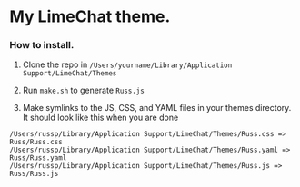 # My LimeChat theme.

### How to install.

1. Clone the repo in `/Users/yourname/Library/Application Support/LimeChat/Themes`

2. Run `make.sh` to generate `Russ.js`

3. Make symlinks to the JS, CSS, and YAML files in your themes directory.  It should look like this when you are done

```
/Users/russp/Library/Application Support/LimeChat/Themes/Russ.css => Russ/Russ.css
/Users/russp/Library/Application Support/LimeChat/Themes/Russ.yaml => Russ/Russ.yaml
/Users/russp/Library/Application Support/LimeChat/Themes/Russ.js => Russ/Russ.js
```


